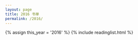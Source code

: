 ```yaml
---
layout: page
title: 2016 书单
permalink: /2016/
---
```

{% assign this_year = '2016' %}
{% include readinglist.html %}
